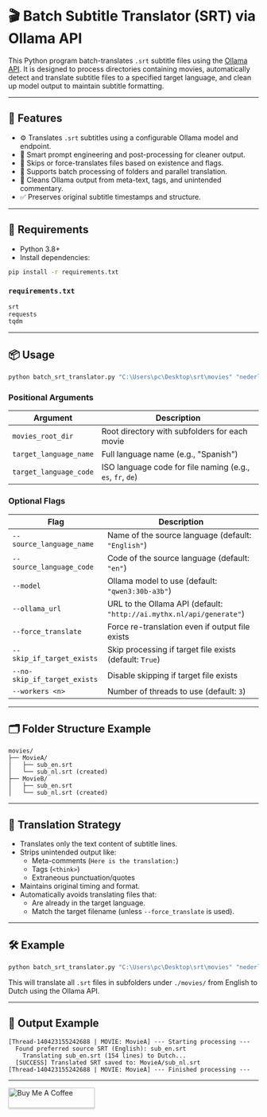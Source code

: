 # 🎬 Batch Subtitle Translator (SRT) via Ollama API

This Python program batch-translates `.srt` subtitle files using the [Ollama API](http://127.0.0.1:11434/api/generate). It is designed to process directories containing movies, automatically detect and translate subtitle files to a specified target language, and clean up model output to maintain subtitle formatting.

---

## 🚀 Features

- ⚙️ Translates `.srt` subtitles using a configurable Ollama model and endpoint.
- 🧠 Smart prompt engineering and post-processing for cleaner output.
- 🔄 Skips or force-translates files based on existence and flags.
- 📁 Supports batch processing of folders and parallel translation.
- 🧹 Cleans Ollama output from meta-text, tags, and unintended commentary.
- ✅ Preserves original subtitle timestamps and structure.

---

## 🧩 Requirements

- Python 3.8+
- Install dependencies:

```bash
pip install -r requirements.txt
```

### `requirements.txt`

```txt
srt
requests
tqdm
```

---

## 📦 Usage

```bash
python batch_srt_translator.py "C:\Users\pc\Desktop\srt\movies" "nederlands" "nl" --workers 3
```

### Positional Arguments

| Argument               | Description                                                 |
|------------------------|-------------------------------------------------------------|
| `movies_root_dir`      | Root directory with subfolders for each movie               |
| `target_language_name` | Full language name (e.g., "Spanish")                        |
| `target_language_code` | ISO language code for file naming (e.g., `es`, `fr`, `de`)  |

### Optional Flags

| Flag                          | Description                                                                 |
|-------------------------------|-----------------------------------------------------------------------------|
| `--source_language_name`      | Name of the source language (default: `"English"`)                          |
| `--source_language_code`      | Code of the source language (default: `"en"`)                               |
| `--model`                     | Ollama model to use (default: `"qwen3:30b-a3b"`)                            |
| `--ollama_url`                | URL to the Ollama API (default: `"http://ai.mythx.nl/api/generate"`)       |
| `--force_translate`           | Force re-translation even if output file exists                             |
| `--skip_if_target_exists`     | Skip processing if target file exists (default: `True`)                     |
| `--no-skip_if_target_exists`  | Disable skipping if target file exists                                      |
| `--workers <n>`               | Number of threads to use (default: `3`)                                     |

---

## 🗂 Folder Structure Example

```
movies/
├── MovieA/
│   ├── sub_en.srt
│   └── sub_nl.srt (created)
├── MovieB/
│   ├── sub_en.srt
│   └── sub_nl.srt (created)
```

---

## 🧠 Translation Strategy

- Translates only the text content of subtitle lines.
- Strips unintended output like:
  - Meta-comments (`Here is the translation:`)
  - Tags (`<think>`)
  - Extraneous punctuation/quotes
- Maintains original timing and format.
- Automatically avoids translating files that:
  - Are already in the target language.
  - Match the target filename (unless `--force_translate` is used).

---

## 🛠 Example

```bash
python batch_srt_translator.py "C:\Users\pc\Desktop\srt\movies" "nederlands" "nl" --workers 3
```

This will translate all `.srt` files in subfolders under `./movies/` from English to Dutch using the Ollama API.

---

## 💬 Output Example

```text
[Thread-140423155242688 | MOVIE: MovieA] --- Starting processing ---
  Found preferred source SRT (English): sub_en.srt
    Translating sub_en.srt (154 lines) to Dutch...
  [SUCCESS] Translated SRT saved to: MovieA/sub_nl.srt
[Thread-140423155242688 | MOVIE: MovieA] --- Finished processing ---
```

---

<a href="https://www.buymeacoffee.com/Eyonic" target="_blank"><img src="https://www.buymeacoffee.com/assets/img/custom_images/orange_img.png" alt="Buy Me A Coffee" style="height: 41px !important;width: 174px !important;box-shadow: 0px 3px 2px 0px rgba(190, 190, 190, 0.5) !important;-webkit-box-shadow: 0px 3px 2px 0px rgba(190, 190, 190, 0.5) !important;" ></a>

